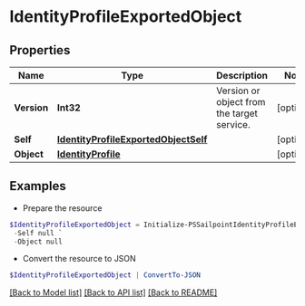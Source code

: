 # IdentityProfileExportedObject
## Properties

Name | Type | Description | Notes
------------ | ------------- | ------------- | -------------
**Version** | **Int32** | Version or object from the target service. | [optional] 
**Self** | [**IdentityProfileExportedObjectSelf**](IdentityProfileExportedObjectSelf.md) |  | [optional] 
**Object** | [**IdentityProfile**](IdentityProfile.md) |  | [optional] 

## Examples

- Prepare the resource
```powershell
$IdentityProfileExportedObject = Initialize-PSSailpointIdentityProfileExportedObject  -Version 1 `
 -Self null `
 -Object null
```

- Convert the resource to JSON
```powershell
$IdentityProfileExportedObject | ConvertTo-JSON
```

[[Back to Model list]](../README.md#documentation-for-models) [[Back to API list]](../README.md#documentation-for-api-endpoints) [[Back to README]](../README.md)


